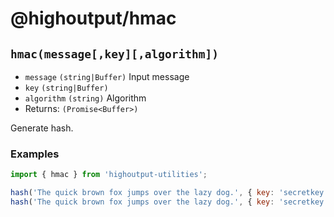 # @highoutput/hmac

## `hmac(message[,key][,algorithm])`
* `message` `(string|Buffer)` Input message
* `key` `(string|Buffer)`
* `algorithm` `(string)` Algorithm
* Returns: `(Promise<Buffer>)`

Generate hash.

### Examples
```javascript
import { hmac } from 'highoutput-utilities';

hash('The quick brown fox jumps over the lazy dog.', { key: 'secretkey' });
hash('The quick brown fox jumps over the lazy dog.', { key: 'secretkey', algorithm: 'sha256' });
```
